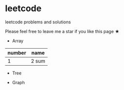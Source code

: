 # leetcode
leetcode problems and solutions

Please feel free to leave me a star if you like this page ★

* Array

|number |name |
|-------|-----|
|1      |2 sum|

* Tree

* Graph
